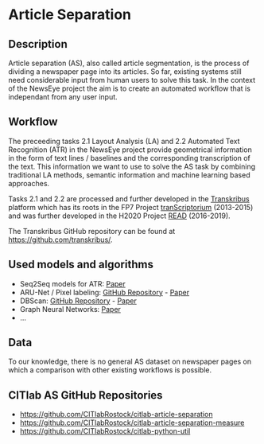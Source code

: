# Article Separation

## Description
Article separation (AS), also called article segmentation, is the process of dividing a newspaper page into its articles. So far, existing systems still need considerable input from human users to solve this task. In the context of the NewsEye project the aim is to create an automated workflow that is independant from any user input. 

## Workflow
The preceeding tasks 2.1 Layout Analysis (LA) and 2.2 Automated Text Recognition (ATR) in the NewsEye project provide geometrical information in the form of text lines / baselines and the corresponding transcription of the text. This information we want to use to solve the AS task by combining traditional LA methods, semantic information and machine learning based approaches.

Tasks 2.1 and 2.2 are processed and further developed in the [Transkribus](https://transkribus.eu/) platform which has its roots in the FP7 Project [tranScriptorium](http://transcriptorium.eu/) (2013-2015) and was further developed in the H2020 Project [READ](https://read.transkribus.eu/) (2016-2019). 

The Transkribus GitHub repository can be found at https://github.com/transkribus/.

## Used models and algorithms
* Seq2Seq models for ATR: [Paper](https://arxiv.org/abs/1903.07377)
* ARU-Net / Pixel labeling: [GitHub Repository](https://github.com/TobiasGruening/ARU-Net) - [Paper](https://arxiv.org/abs/1802.03345)
* DBScan: [GitHub Repository](https://github.com/chrisjmccormick/dbscan) - [Paper](https://www.aaai.org/Papers/KDD/1996/KDD96-037.pdf)
* Graph Neural Networks: [Paper](https://persagen.com/files/misc/scarselli2009graph.pdf)
* ...

## Data
To our knowledge, there is no general AS dataset on newspaper pages on which a comparison with other existing workflows is possible.

## CITlab AS GitHub Repositories
* https://github.com/CITlabRostock/citlab-article-separation
* https://github.com/CITlabRostock/citlab-article-separation-measure
* https://github.com/CITlabRostock/citlab-python-util
